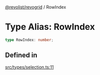 [@revolist/revogrid](README.md) / RowIndex

# Type Alias: RowIndex

```ts
type RowIndex: number;
```

## Defined in

[src/types/selection.ts:11](https://github.com/revolist/revogrid/blob/60c4961e100e626252b5238bec5f6c11285d15d0/src/types/selection.ts#L11)
